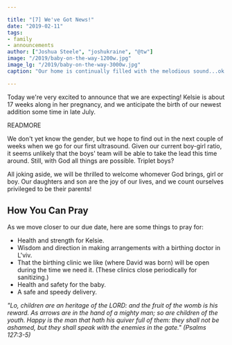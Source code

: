 ```yaml
---

title: "[7] We've Got News!"
date: "2019-02-11"
tags:
- family
- announcements
author: ["Joshua Steele", "joshukraine", "@tw"]
image: "/2019/baby-on-the-way-1200w.jpg"
image_lg: "/2019/baby-on-the-way-3000w.jpg"
caption: "Our home is continually filled with the melodious sound...ok mostly melodious sound...of childrens' voices. Today we are smiling because a new choir member will be joining soon!"

---
```


Today we're very excited to announce that we are expecting! Kelsie is about 17 weeks along in her pregnancy, and we anticipate the birth of our newest addition some time in late July.

READMORE

We don't yet know the gender, but we hope to find out in the next couple of weeks when we go for our first ultrasound. Given our current boy-girl ratio, it seems unlikely that the boys' team will be able to take the lead this time around. Still, with God all things are possible. Triplet boys?

All joking aside, we will be thrilled to welcome whomever God brings, girl or boy. Our daughters and son are the joy of our lives, and we count ourselves privileged to be their parents!

## How You Can Pray

As we move closer to our due date, here are some things to pray for:

* Health and strength for Kelsie.
* Wisdom and direction in making arrangements with a birthing doctor in L'viv.
* That the birthing clinic we like (where David was born) will be open during the time we need it. (These clinics close periodically for sanitizing.)
* Health and safety for the baby.
* A safe and speedy delivery.

*"Lo, children are an heritage of the LORD: and the fruit of the womb is his reward. As arrows are in the hand of a mighty man; so are children of the youth. Happy is the man that hath his quiver full of them: they shall not be ashamed, but they shall speak with the enemies in the gate." (Psalms 127:3-5)*
